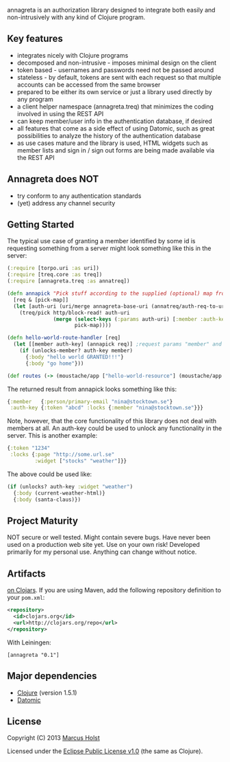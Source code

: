 annagreta is an authorization library designed to integrate both easily and non-intrusively with any kind of Clojure program.

## Key features

 * integrates nicely with Clojure programs
 * decomposed and non-intrusive - imposes minimal design on the client
 * token based - usernames and passwords need not be passed around
 * stateless - by default, tokens are sent with each request so that multiple accounts can be accessed from the same browser
 * prepared to be either its own service or just a library used directly by any program
 * a client helper namespace (annagreta.treq) that minimizes the coding involved in using the REST API
 * can keep member/user info in the authentication database, if desired
 * all features that come as a side effect of using Datomic, such as great possibilities to analyze the history of the authentication database
 * as use cases mature and the library is used, HTML widgets such as member lists and sign in / sign out forms are being made available via the REST API

## Annagreta does NOT

 * try conform to any authentication standards
 * (yet) address any channel security

## Getting Started

The typical use case of granting a member identified by some id is requesting something from a server might look something like this in the server:
```clj
(:require [torpo.uri :as uri])
(:require [treq.core :as treq])
(:require [annagreta.treq :as annatreq])

(defn annapick "Pick stuff according to the supplied (optional) map from annagreta. Always picks :member :auth-key identified by the corresponding request parameters from annagreta."
  [req & [pick-map]]
  (let [auth-uri (uri/merge annagreta-base-uri (annatreq/auth-req-to-uri req))]
    (treq/pick http/block-read! auth-uri
               (merge (select-keys (:params auth-uri) [:member :auth-key])
                      pick-map))))

(defn hello-world-route-handler [req]
  (let [[member auth-key] (annapick req)] ;request params "member" and "auth-key" must be set to id's identifying a member and auth-key respectively
    (if (unlocks-member? auth-key member)
      {:body "hello world GRANTED!!!"}
      {:body "go home"}))

(def routes (-> (moustache/app ["hello-world-resource"] (moustache/app :get hello-world-route-handler))
```

The returned result from annapick looks something like this:
```clj
{:member   {:person/primary-email "nina@stocktown.se"}
 :auth-key {:token "abcd" :locks {:member "nina@stocktown.se"}}}
```

Note, however, that the core functionality of this library does not deal with members at all. An auth-key could be used to unlock any functionality in the server. This is another example:
```clj
{:token "1234"
 :locks {:page "http://some.url.se"
         :widget ["stocks" "weather"]}}
```

The above could be used like:
```clj
(if (unlocks? auth-key :widget "weather")
  {:body (current-weather-html)}
  {:body (santa-claus)})
```

## Project Maturity

NOT secure or well tested. Might contain severe bugs. Have never been used on a production web site yet. Use on your own risk! Developed primarily for my personal use. Anything can change without notice.

## Artifacts

[on Clojars](https://clojars.org/vindaloo). If you are using Maven, add the following repository
definition to your `pom.xml`:

```xml
<repository>
  <id>clojars.org</id>
  <url>http://clojars.org/repo</url>
</repository>
```

With Leiningen:
```
[annagreta "0.1"]
```

## Major dependencies

 * [Clojure](http://clojure.org/) (version 1.5.1)
 * [Datomic](http://docs.datomic.com/)

## License

Copyright (C) 2013 [Marcus Holst](https://twitter.com/zolst)

Licensed under the [Eclipse Public License v1.0](http://www.eclipse.org/legal/epl-v10.html) (the same as Clojure).